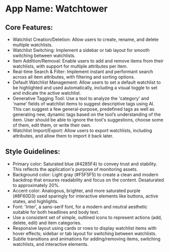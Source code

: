 # **App Name**: Watchtower

## Core Features:

- Watchlist Creation/Deletion: Allow users to create, rename, and delete multiple watchlists.
- Watchlist Switching: Implement a sidebar or tab layout for smooth switching between watchlists.
- Item Addition/Removal: Enable users to add and remove items from their watchlists, with support for multiple attributes per item.
- Real-time Search & Filter: Implement instant and performant search across all item attributes, with filtering and sorting options.
- Default Watchlist Management: Allow users to set a default watchlist to be highlighted and used automatically, including a visual toggle to set and indicate the active watchlist.
- Generative Tagging Tool: Use a tool to analyze the 'category' and 'name' fields of watchlist items to suggest descriptive tags using AI. This can suggest a few general-purpose, predefined tags as well as generating new, dynamic tags based on the tool’s understanding of the item. User should be able to ignore the tool's suggestions, choose some of them, edit them, or write their own.
- Watchlist Import/Export: Allow users to export watchlists, including attributes, and allow them to import it back later.

## Style Guidelines:

- Primary color: Saturated blue (#4285F4) to convey trust and stability. This reflects the application's purpose of monitoring assets.
- Background color: Light gray (#F5F5F5) to create a clean and modern backdrop that ensures readability and focus on the content. Desaturated to approximately 20%.
- Accent color: Analogous, brighter, and more saturated purple (#8F60D3) used sparingly for interactive elements like buttons, active states, and highlights.
- Font: 'Inter', a sans-serif font, for a modern and neutral aesthetic suitable for both headlines and body text.
- Use a consistent set of simple, outlined icons to represent actions (add, delete, edit) and item categories.
- Responsive layout using cards or rows to display watchlist items with hover effects; sidebar or tab layout for switching between watchlists.
- Subtle transitions and animations for adding/removing items, switching watchlists, and interactive elements.